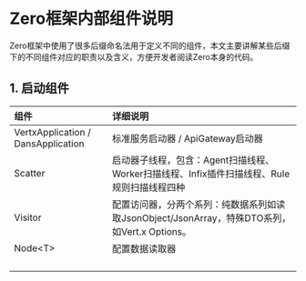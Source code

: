 # Zero框架内部组件说明

Zero框架中使用了很多后缀命名法用于定义不同的组件，本文主要讲解某些后缀下的不同组件对应的职责以及含义，方便开发者阅读Zero本身的代码。

## 1. 启动组件

| 组件 | 详细说明 |
| :--- | :--- |
| VertxApplication / DansApplication | 标准服务启动器 / ApiGateway启动器 |
| Scatter | 启动器子线程，包含：Agent扫描线程、Worker扫描线程、Infix插件扫描线程、Rule规则扫描线程四种 |
| Visitor | 配置访问器，分两个系列：纯数据系列如读取JsonObject/JsonArray，特殊DTO系列，如Vert.x Options。 |
| Node&lt;T&gt; | 配置数据读取器 |
|  |  |
|  |  |
|  |  |
|  |  |




